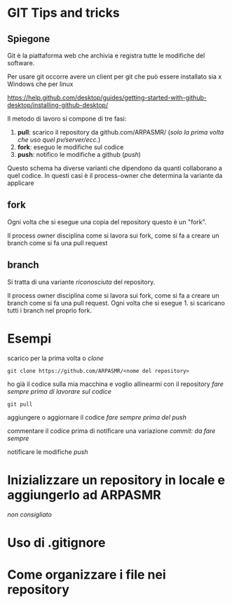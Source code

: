 # GIT Tips and tricks
## Spiegone

Git è la piattaforma web che archivia e registra tutte le modifiche del software.

Per usare git occorre avere un client per git che può essere installato sia x Windows che per linux

https://help.github.com/desktop/guides/getting-started-with-github-desktop/installing-github-desktop/

Il metodo di lavoro si compone di tre fasi:
1. **pull**: scarico il repository da github.com/ARPASMR/<nome del repository> (_solo la prima volta che uso quel pv/server/ecc._)
2. **fork**: eseguo le modifiche sul codice
3. **push**: notifico le modifiche a github (_push_)

Questo schema ha diverse varianti che dipendono da quanti collaborano a quel codice. In questi casi è il process-owner che determina la variante da applicare

## fork
Ogni volta che si esegue una copia del repository questo è un "fork". 

Il process owner disciplina come si lavora sui fork, come si fa a creare un branch come si fa una pull request

## branch
Si tratta di una variante _riconosciuta_ del repository. 

Il process owner disciplina come si lavora sui fork, come si fa a creare un branch come si fa una pull request.
Ogni volta che si esegue 1. si scaricano tutti i branch nel proprio fork.


# Esempi
scarico per la prima volta o _clone_
```
git clone https://github.com/ARPASMR/<nome del repository>
```
ho già il codice sulla mia macchina e voglio allinearmi con il repository _fare sempre prima di lavorare sul codice_
```
git pull 
```
aggiungere o aggiornare il codice _fare sempre prima del push_

commentare il codice prima di notificare una variazione _commit: da fare sempre_

notificare le modifiche _push_

# Inizializzare un repository in locale e aggiungerlo ad ARPASMR
_non consigliato_

# Uso di .gitignore

# Come organizzare i file nei repository
